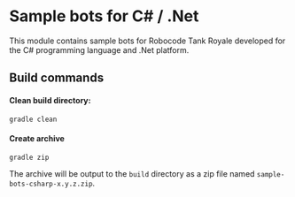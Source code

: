 # Sample bots for C# / .Net

This module contains sample bots for Robocode Tank Royale developed for the C# programming language and .Net platform.

## Build commands

#### Clean build directory:

```shell
gradle clean
```

#### Create archive

```shell
gradle zip
```

The archive will be output to the `build` directory as a zip file named `sample-bots-csharp-x.y.z.zip`.
